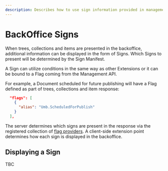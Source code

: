 ```yaml
---
description: Describes how to use sign information provided in management API responses to present additional details to consumers.
---
```


# BackOffice Signs

When trees, collections and items are presented in the backoffice, additional information can be displayed in the form of Signs. Which Signs to present will be determined by the Sign Manifest.

A Sign can utilize conditions in the same way as other Extensions or it can be bound to a Flag coming from the Management API.

For example, a Document scheduled for future publishing will have a Flag defined as part of trees, collections and item response:

```json
  "flags": [
    {
      "alias": "Umb.ScheduledForPublish"
    }
  ],
```

The server determines which signs are present in the response via the registered collection of [flag providers](../extending/flag-providers.md). A client-side extension point determines how each sign is displayed in the backoffice.

## Displaying a Sign

TBC